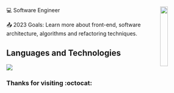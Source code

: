 # 
<img align='right' src='https://c.tenor.com/jz5C4Uk8tVwAAAAC/vagabond.gif' width='20%'>


 

:computer: Software Engineer              

:outbox_tray: 2023 Goals: Learn more about front-end, software architecture, algorithms and refactoring techniques.

## Languages and Technologies
<a href="https://github.com/vmofrias/github-readme-stats">
  <img src="https://github-readme-stats.vercel.app/api/top-langs/?username=vmofrias&layout=compact"/>
</a>

### Thanks for visiting :octocat:

